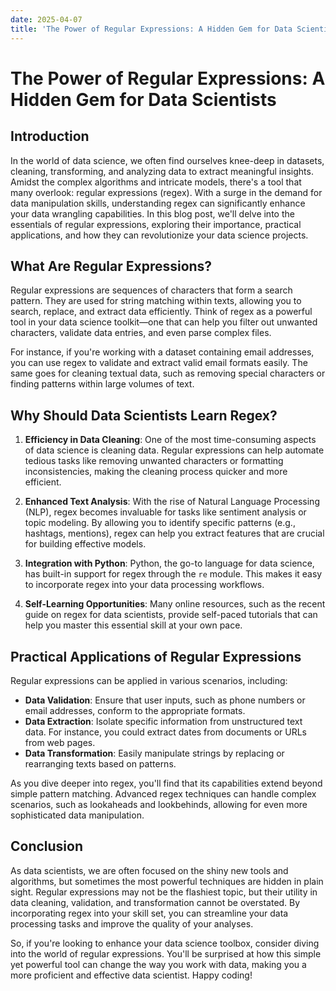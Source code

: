 ```yaml
---
date: 2025-04-07
title: 'The Power of Regular Expressions: A Hidden Gem for Data Scientists'
---
```


# The Power of Regular Expressions: A Hidden Gem for Data Scientists

## Introduction

In the world of data science, we often find ourselves knee-deep in datasets, cleaning, transforming, and analyzing data to extract meaningful insights. Amidst the complex algorithms and intricate models, there's a tool that many overlook: regular expressions (regex). With a surge in the demand for data manipulation skills, understanding regex can significantly enhance your data wrangling capabilities. In this blog post, we'll delve into the essentials of regular expressions, exploring their importance, practical applications, and how they can revolutionize your data science projects.

<!-- more -->
## What Are Regular Expressions?

Regular expressions are sequences of characters that form a search pattern. They are used for string matching within texts, allowing you to search, replace, and extract data efficiently. Think of regex as a powerful tool in your data science toolkit—one that can help you filter out unwanted characters, validate data entries, and even parse complex files.

For instance, if you're working with a dataset containing email addresses, you can use regex to validate and extract valid email formats easily. The same goes for cleaning textual data, such as removing special characters or finding patterns within large volumes of text. 

## Why Should Data Scientists Learn Regex?

1. **Efficiency in Data Cleaning**: One of the most time-consuming aspects of data science is cleaning data. Regular expressions can help automate tedious tasks like removing unwanted characters or formatting inconsistencies, making the cleaning process quicker and more efficient.

2. **Enhanced Text Analysis**: With the rise of Natural Language Processing (NLP), regex becomes invaluable for tasks like sentiment analysis or topic modeling. By allowing you to identify specific patterns (e.g., hashtags, mentions), regex can help you extract features that are crucial for building effective models.

3. **Integration with Python**: Python, the go-to language for data science, has built-in support for regex through the `re` module. This makes it easy to incorporate regex into your data processing workflows.

4. **Self-Learning Opportunities**: Many online resources, such as the recent guide on regex for data scientists, provide self-paced tutorials that can help you master this essential skill at your own pace.

## Practical Applications of Regular Expressions

Regular expressions can be applied in various scenarios, including:

- **Data Validation**: Ensure that user inputs, such as phone numbers or email addresses, conform to the appropriate formats.
- **Data Extraction**: Isolate specific information from unstructured text data. For instance, you could extract dates from documents or URLs from web pages.
- **Data Transformation**: Easily manipulate strings by replacing or rearranging texts based on patterns.

As you dive deeper into regex, you'll find that its capabilities extend beyond simple pattern matching. Advanced regex techniques can handle complex scenarios, such as lookaheads and lookbehinds, allowing for even more sophisticated data manipulation.

## Conclusion

As data scientists, we are often focused on the shiny new tools and algorithms, but sometimes the most powerful techniques are hidden in plain sight. Regular expressions may not be the flashiest topic, but their utility in data cleaning, validation, and transformation cannot be overstated. By incorporating regex into your skill set, you can streamline your data processing tasks and improve the quality of your analyses.

So, if you're looking to enhance your data science toolbox, consider diving into the world of regular expressions. You'll be surprised at how this simple yet powerful tool can change the way you work with data, making you a more proficient and effective data scientist. Happy coding!